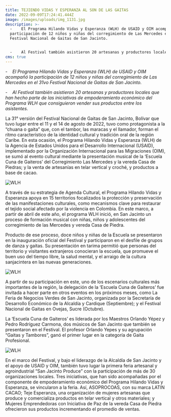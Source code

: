 ```yaml
---
title: TEJIENDO VIDAS Y ESPERANZA AL SON DE LAS GAITAS
date: 2022-09-09T17:24:41.444Z
image: /images/uploads/img_1131.jpg
description: >-
  -    El Programa Hilando Vidas y Esperanza (WLH) de USAID y OIM acompañó la
  participación de 12 niños y niñas del corregimiento de Las Mercedes en el 31vo
  Festival Nacional de Gaitas de San Jacinto.


  -    Al Festival también asistieron 20 artesanas y productores locales que han hecho parte de las iniciativas de empoderamiento económico del Programa WLH que consiguieron vender sus productos entre los asistentes.
cms: true
---
```

*\-    El Programa Hilando Vidas y Esperanza (WLH) de USAID y OIM acompañó la participación de 12 niños y niñas del corregimiento de Las Mercedes en el 31vo Festival Nacional de Gaitas de San Jacinto.*

*\-    Al Festival también asistieron 20 artesanas y productores locales que han hecho parte de las iniciativas de empoderamiento económico del Programa WLH que consiguieron vender sus productos entre los asistentes.*

La 31° versión del Festival Nacional de Gaitas de San Jacinto, Bolívar que tuvo lugar entre el 11 y el 14 de agosto de 2022, tuvo como protagonista a la “chuana o gaita” que, con el tambor, las maracas y el llamador, forman el ritmo característico de la identidad cultural y tradición oral de la región Caribe. En esta ocasión, el Programa Hilando Vidas y Esperanza (WLH) de la Agencia de Estados Unidos para el Desarrollo Internacional (USAID), implementado por la Organización Internacional para las Migraciones (OIM), se sumó al evento cultural mediante la presentación musical de la ‘Escuela Cuna de Gaiteros’ del Corregimiento Las Mercedes y la vereda Casa de Piedras; y la venta de artesanías en telar vertical y croché, y productos a base de cacao.

![WLH](https://colombia.iom.int/sites/g/files/tmzbdl1011/files/images/Notas/IMG_0562.png)

A través de su estrategia de Agenda Cultural, el Programa Hilando Vidas y Esperanza apoya en 15 territorios focalizados la protección y preservación de las manifestaciones culturales, como mecanismos clave para restaurar el tejido social afectado por la violencia en Colombia. En este marco, a partir de abril de este año, el programa WLH inició, en San Jacinto un proceso de formación musical con niñas, niños y adolescentes del corregimiento de las Mercedes y vereda Casa de Piedra.

Producto de ese proceso, doce niños y niñas de la Escuela se presentaron en la inauguración oficial del Festival y participaron en el desfile de grupos de danza y gaitas. Su presentación en tarima permitió que personas del territorio y visitantes extranjeros conocieran la escuela, que promueve el buen uso del tiempo libre, la salud mental, y el arraigo de la cultura sanjacintera en las nuevas generaciones.

![WLH](https://colombia.iom.int/sites/g/files/tmzbdl1011/files/images/Notas/IMG_1109.png)

A partir de su participación en este, uno de los escenarios culturales más importantes de la región, la delegación de la ‘Escuela Cuna de Gaiteros’ fue invitada a hacer parte en otros eventos en los próximos meses, como La Feria de Negocios Verdes de San Jacinto, organizada por la Secretaría de Desarrollo Económico de la Alcaldía y Cardique (Septiembre); y el Festival Nacional de Gaitas en Ovejas, Sucre (Octubre).

La ‘Escuela Cuna de Gaiteros’ es liderada por los Maestros Orlando Yépez y Pedro Rodríguez Carmona, dos músicos de San Jacinto que también se presentaron en el Festival. El profesor Orlando Yepes y su agrupación “Gaitas y Tambores”, ganó el primer lugar en la categoría de Gaita Profesional.

![WLH](https://colombia.iom.int/sites/g/files/tmzbdl1011/files/images/Notas/IMG_0739%20(2).png)

En el marco del Festival, y bajo el liderazgo de la Alcaldía de San Jacinto y el apoyo de USAID y OIM, también tuvo lugar la primera feria artesanal y agroindustrial “San Jacinto Produce” con la participación de más de 30 organizaciones locales. Tres iniciativas, que han sido acompañadas por el componente de empoderamiento económico del Programa Hilando Vidas y Esperanza, se vincularon a la feria. Así, ASOPROCOAS, con su marca LATIN CACAO; Teje Esperanza, una organización de mujeres artesanas que produce y comercializa productos en telar vertical y otros materiales; y Mujeres Emprendedoras con Iniciativa de Paz de la vereda Casa de Piedra ofrecieron sus productos incrementando el promedio de ventas.